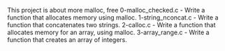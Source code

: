 This project is about more malloc, free
0-malloc_checked.c - Write a function that allocates memory using malloc.
1-string_nconcat.c - Write a function that concatenates two strings.
2-calloc.c - Write a function that allocates memory for an array, using malloc.
3-array_range.c - Write a function that creates an array of integers.
